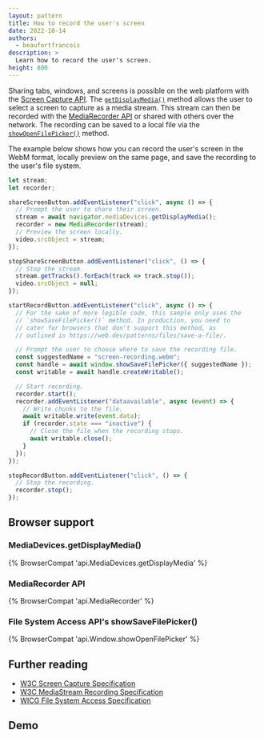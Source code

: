 ```yaml
---
layout: pattern
title: How to record the user's screen
date: 2022-10-14
authors:
  - beaufortfrancois
description: >
  Learn how to record the user's screen.
height: 800
---
```


Sharing tabs, windows, and screens is possible on the web platform with the [Screen Capture API](https://w3c.github.io/mediacapture-screen-share/). The [`getDisplayMedia()`](https://developer.mozilla.org/docs/Web/API/MediaDevices/getDisplayMedia) method allows the user to select a screen to capture as a media stream. This stream can then be recorded with the [MediaRecorder API](https://developer.chrome.com/blog/mediarecorder/) or shared with others over the network. The recording can be saved to a local file via the [`showOpenFilePicker()`](https://developer.mozilla.org/docs/Web/API/Window/showOpenFilePicker) method.

The example below shows how you can record the user's screen in the WebM format, locally preview on the same page, and save the recording to the user's file system.

```js
let stream;
let recorder;

shareScreenButton.addEventListener("click", async () => {
  // Prompt the user to share their screen.
  stream = await navigator.mediaDevices.getDisplayMedia();
  recorder = new MediaRecorder(stream);
  // Preview the screen locally.
  video.srcObject = stream;
});

stopShareScreenButton.addEventListener("click", () => {
  // Stop the stream.
  stream.getTracks().forEach(track => track.stop());
  video.srcObject = null;
});

startRecordButton.addEventListener("click", async () => {
  // For the sake of more legible code, this sample only uses the
  // `showSaveFilePicker()` method. In production, you need to
  // cater for browsers that don't support this method, as
  // outlined in https://web.dev/patterns/files/save-a-file/.

  // Prompt the user to choose where to save the recording file.
  const suggestedName = "screen-recording.webm";
  const handle = await window.showSaveFilePicker({ suggestedName });
  const writable = await handle.createWritable();

  // Start recording.
  recorder.start();
  recorder.addEventListener("dataavailable", async (event) => {
    // Write chunks to the file.
    await writable.write(event.data);
    if (recorder.state === "inactive") {
      // Close the file when the recording stops.
      await writable.close();
    }
  });
});

stopRecordButton.addEventListener("click", () => {
  // Stop the recording.
  recorder.stop();
});
```

## Browser support

### MediaDevices.getDisplayMedia()

{% BrowserCompat 'api.MediaDevices.getDisplayMedia' %}

### MediaRecorder API

{% BrowserCompat 'api.MediaRecorder' %}

### File System Access API's showSaveFilePicker()

{% BrowserCompat 'api.Window.showOpenFilePicker' %}

## Further reading

- [W3C Screen Capture Specification](https://w3c.github.io/mediacapture-screen-share/)
- [W3C MediaStream Recording Specification](https://w3c.github.io/mediacapture-record/#mediarecorder-api)
- [WICG File System Access Specification](https://wicg.github.io/file-system-access/)

## Demo

